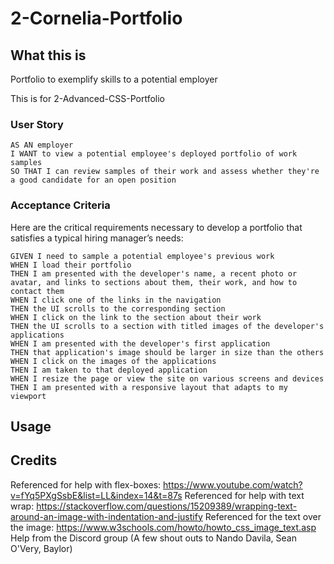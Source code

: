 # 2-Cornelia-Portfolio
## What this is
Portfolio to exemplify skills to a potential employer

This is for 2-Advanced-CSS-Portfolio

### User Story

```
AS AN employer
I WANT to view a potential employee's deployed portfolio of work samples
SO THAT I can review samples of their work and assess whether they're a good candidate for an open position
```


### Acceptance Criteria

Here are the critical requirements necessary to develop a portfolio that satisfies a typical hiring manager’s needs:

```
GIVEN I need to sample a potential employee's previous work
WHEN I load their portfolio
THEN I am presented with the developer's name, a recent photo or avatar, and links to sections about them, their work, and how to contact them
WHEN I click one of the links in the navigation
THEN the UI scrolls to the corresponding section
WHEN I click on the link to the section about their work
THEN the UI scrolls to a section with titled images of the developer's applications
WHEN I am presented with the developer's first application
THEN that application's image should be larger in size than the others
WHEN I click on the images of the applications
THEN I am taken to that deployed application
WHEN I resize the page or view the site on various screens and devices
THEN I am presented with a responsive layout that adapts to my viewport
```

## Usage


## Credits
Referenced for help with flex-boxes: https://www.youtube.com/watch?v=fYq5PXgSsbE&list=LL&index=14&t=87s
Referenced for help with text wrap: https://stackoverflow.com/questions/15209389/wrapping-text-around-an-image-with-indentation-and-justify
Referenced for the text over the image: https://www.w3schools.com/howto/howto_css_image_text.asp
Help from the Discord group (A few shout outs to Nando Davila, Sean O'Very, Baylor)